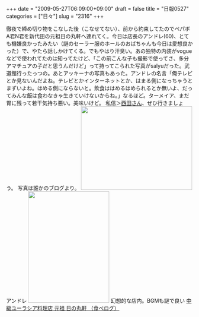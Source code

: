 +++
date = "2009-05-27T06:09:00+09:00"
draft = false
title = "日報0527"
categories = ["日々"]
slug = "2316"
+++

徹夜で締め切り物をこなした後（こなせてない）、前から約束してたのでペパボA君N君を新代田の元祖日の丸軒へ連れてく。今日は店長のアンドレ(60)、とても機嫌良かったみたい（謎のセーラー服のホールのおばちゃんも今日は愛想良かった）で、やたら話しかけてくる。でもやはり汗臭い。あの独特の内装がvogueなどで使われてたのは知ってたけど、「この前こんな子も撮影で使ってさ、多分アマチュアの子だと思うんだけど」って持ってこられた写真がsalyuだった。武道館行ったっつの。あとアッキーナの写真もあった。アンドレの名言「俺テレビとか見ないんだよね。テレビとかインターネットとか、はまる側になっちゃうとまずいよね。はめる側にならないと。飲食ははめるはめられるとか無いよ、だってみんな飯は食わなきゃ生きていけないからね。」なるほど。ターメイア、まだ胃に残って若干気持ち悪い。美味いけど。
私信＞<a href="http://raku-gaki.com/" target="_blank">西田さん</a>、ぜひ行きましょう。
写真は誰かのブログより。
<a href="http://ieiriblog.img.jugem.jp/20090602_557035.jpg"><img src="http://ieiriblog.img.jugem.jp/20090602_557035_t.jpg" width="300" height="225" alt="" class="pict" /></a>
アンドレ
<a href="http://ieiriblog.img.jugem.jp/20090602_557036.jpg"><img src="http://ieiriblog.img.jugem.jp/20090602_557036_t.jpg" width="219" height="300" alt="" class="pict" /></a>
幻想的な店内。BGMも謎で良い
<a href="http://r.tabelog.com/tokyo/A1318/A131803/13000697/" target="_blank">中級ユーラシア料理店 元祖 日の丸軒 （食べログ）</a>
